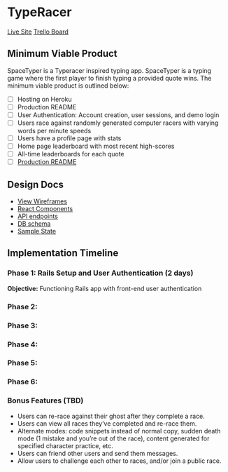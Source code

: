# TypeRacer

[Live Site](http://www.herokuapp.com)
[Trello Board](https://trello.com/b/xpCc28ln/spacetyper)

## Minimum Viable Product

SpaceTyper is a Typeracer inspired typing app. SpaceTyper is a typing
game where the first player to finish typing a provided quote wins. The
minimum viable product is outlined below:

- [ ] Hosting on Heroku
- [ ] Production README
- [ ] User Authentication: Account creation, user sessions, and demo login
- [ ] Users race against randomly generated computer racers with varying words per minute speeds
- [ ] Users have a profile page with stats
- [ ] Home page leaderboard with most recent high-scores
- [ ] All-time leaderboards for each quote
- [ ] [Production README](../README.md)

## Design Docs
* [View Wireframes](docs/wireframes)
* [React Components](docs/component-hierarchy.md)
* [API endpoints](docs/api-endpoints.md)
* [DB schema](docs/schema.md)
* [Sample State](docs/sample-state.md)

## Implementation Timeline

### Phase 1: Rails Setup and User Authentication (2 days)

**Objective:** Functioning Rails app with front-end user authentication

### Phase 2:

### Phase 3:

### Phase 4:

### Phase 5:

### Phase 6:

### Bonus Features (TBD)
- Users can re-race against their ghost after they complete a race.
- Users can view all races they’ve completed and re-race them.
- Alternate modes: code snippets instead of normal copy, sudden death mode (1 mistake and you’re out of the race), content generated for specified character practice, etc.
- Users can friend other users and send them messages.
- Allow users to challenge each other to races, and/or join a public race.
